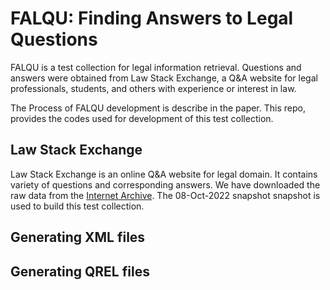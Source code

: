# FALQU: Finding Answers to Legal Questions

FALQU is a test collection for legal information retrieval. 
Questions and answers were obtained from Law Stack Exchange, a Q\&A website for legal professionals, students, 
and others with experience or interest in law.

The Process of FALQU development is describe in the paper. This repo, provides the codes 
used for development of this test collection. 

## Law Stack Exchange
Law Stack Exchange is an online Q\&A website for legal domain. It contains variety of 
questions and corresponding answers. We have downloaded the raw data from the [Internet Archive](https://archive.org/).
The 08-Oct-2022 snapshot snapshot is used to build this test collection.

## Generating XML files

## Generating QREL files

 


